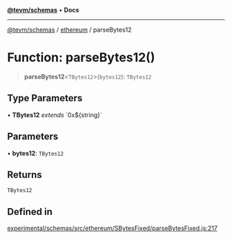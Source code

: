 [**@tevm/schemas**](../../README.md) • **Docs**

***

[@tevm/schemas](../../modules.md) / [ethereum](../README.md) / parseBytes12

# Function: parseBytes12()

> **parseBytes12**\<`TBytes12`\>(`bytes12`): `TBytes12`

## Type Parameters

• **TBytes12** *extends* \`0x$\{string\}\`

## Parameters

• **bytes12**: `TBytes12`

## Returns

`TBytes12`

## Defined in

[experimental/schemas/src/ethereum/SBytesFixed/parseBytesFixed.js:217](https://github.com/evmts/tevm-monorepo/blob/main/experimental/schemas/src/ethereum/SBytesFixed/parseBytesFixed.js#L217)
